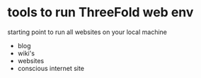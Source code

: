 # tools to run ThreeFold web env

starting point to run all websites on your local machine

- blog
- wiki's
- websites
- conscious internet site



